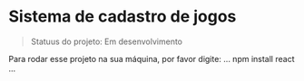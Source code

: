 # Sistema de cadastro de jogos

> Statuus do projeto: Em desenvolvimento

Para rodar esse projeto na sua máquina, por favor digite:
...
npm install react
...
